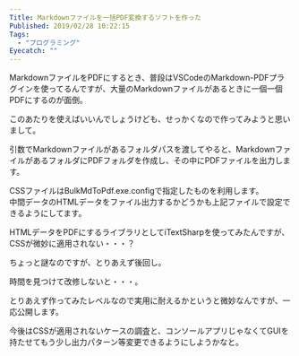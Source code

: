 ```yaml
---
Title: Markdownファイルを一括PDF変換するソフトを作った
Published: 2019/02/28 10:22:15
Tags:
  - "プログラミング"
Eyecatch: ""
---
```

MarkdownファイルをPDFにするとき、普段はVSCodeのMarkdown-PDFプラグインを使ってるんですが、大量のMarkdownファイルがあるときに一個一個PDFにするのが面倒。  

<?# OEmbed "https://unskilled.site/markdown変換コマンドラインツール「pandoc」を使う/" /?>


<?# OEmbed "https://photo-tea.com/p/convert-markdown-to-pdf/" /?>

このあたりを使えばいいんでしょうけども、せっかくなので作ってみようと思いまして。  



<?# OEmbed "https://github.com/Ovis/BulkMdToPdf" /?>

引数でMarkdownファイルがあるフォルダパスを渡してやると、MarkdownファイルがあるフォルダにPDFフォルダを作成し、その中にPDFファイルを出力します。  

CSSファイルはBulkMdToPdf.exe.configで指定したものを利用します。  
中間データのHTMLデータをファイル出力するかどうかも上記ファイルで設定できるようにしてます。  

HTMLデータをPDFにするライブラリとしてiTextSharpを使ってみたんですが、CSSが微妙に適用されない・・・？  

ちょっと謎なのですが、とりあえず後回し。  

時間を見つけて改修しないと・・・。  

とりあえず作ってみたレベルなので実用に耐えるかというと微妙なんですが、一応公開します。  

今後はCSSが適用されないケースの調査と、コンソールアプリじゃなくてGUIを持たせてもう少し出力パターン等変更できるようにしようかなと。  